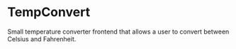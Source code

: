 # TempConvert
Small temperature converter frontend that allows a user to convert between Celsius and Fahrenheit.
